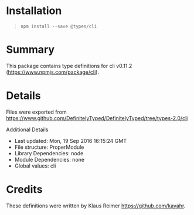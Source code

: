 # Installation
> `npm install --save @types/cli`

# Summary
This package contains type definitions for cli v0.11.2 (https://www.npmjs.com/package/cli).

# Details
Files were exported from https://www.github.com/DefinitelyTyped/DefinitelyTyped/tree/types-2.0/cli

Additional Details
 * Last updated: Mon, 19 Sep 2016 16:15:24 GMT
 * File structure: ProperModule
 * Library Dependencies: node
 * Module Dependencies: none
 * Global values: cli

# Credits
These definitions were written by Klaus Reimer <https://github.com/kayahr>.

